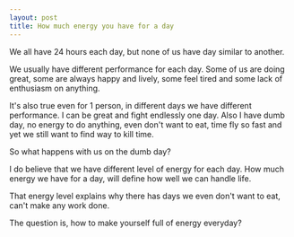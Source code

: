 ```yaml
---
layout: post
title: How much energy you have for a day
---
```

We all have 24 hours each day, but none of us have day similar to another.

We usually have different performance for each day. Some of us are doing great, some are always happy and lively, some feel tired and some lack of enthusiasm on anything.

  
It's also true even for 1 person, in different days we have different performance. I can be great and fight endlessly one day. Also I have dumb day, no energy to do anything, even don't want to eat, time fly so fast and yet we still want to find way to kill time.

  
So what happens with us on the dumb day?

  
I do believe that we have different level of energy for each day. How much energy we have for a day, will define how well we can handle life.

  
That energy level explains why there has days we even don't want to eat, can't make any work done.

  
The question is, how to make yourself full of energy everyday?